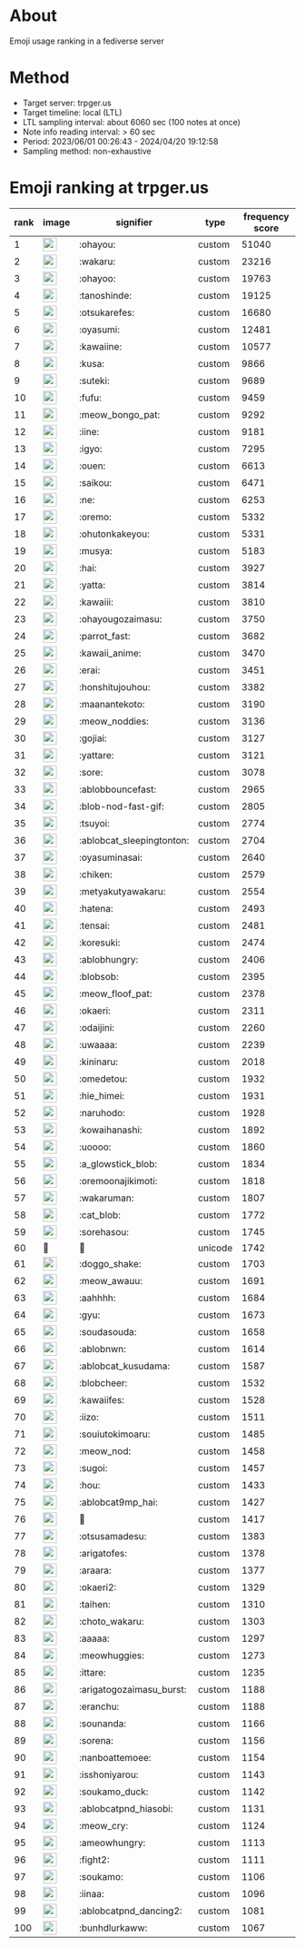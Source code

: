 # About
Emoji usage ranking in a fediverse server

# Method
- Target server: trpger.us
- Target timeline: local (LTL)
- LTL sampling interval: about 6060 sec (100 notes at once)
- Note info reading interval: > 60 sec
- Period: 2023/06/01 00:26:43 - 2024/04/20 19:12:58 
- Sampling method: non-exhaustive

# Emoji ranking at trpger.us

|rank|image|signifier|type|frequency score|
|----|----|----|----|----|
|1|<img height="24" src="https://trpger.us/emoji/ohayou.webp">|:ohayou:|custom|51040|
|2|<img height="24" src="https://trpger.us/emoji/wakaru.webp">|:wakaru:|custom|23216|
|3|<img height="24" src="https://trpger.us/emoji/ohayoo.webp">|:ohayoo:|custom|19763|
|4|<img height="24" src="https://trpger.us/emoji/tanoshinde.webp">|:tanoshinde:|custom|19125|
|5|<img height="24" src="https://trpger.us/emoji/otsukarefes.webp">|:otsukarefes:|custom|16680|
|6|<img height="24" src="https://trpger.us/emoji/oyasumi.webp">|:oyasumi:|custom|12481|
|7|<img height="24" src="https://trpger.us/emoji/kawaiine.webp">|:kawaiine:|custom|10577|
|8|<img height="24" src="https://trpger.us/emoji/kusa.webp">|:kusa:|custom|9866|
|9|<img height="24" src="https://trpger.us/emoji/suteki.webp">|:suteki:|custom|9689|
|10|<img height="24" src="https://trpger.us/emoji/fufu.webp">|:fufu:|custom|9459|
|11|<img height="24" src="https://trpger.us/emoji/meow_bongo_pat.webp">|:meow_bongo_pat:|custom|9292|
|12|<img height="24" src="https://trpger.us/emoji/iine.webp">|:iine:|custom|9181|
|13|<img height="24" src="https://trpger.us/emoji/igyo.webp">|:igyo:|custom|7295|
|14|<img height="24" src="https://trpger.us/emoji/ouen.webp">|:ouen:|custom|6613|
|15|<img height="24" src="https://trpger.us/emoji/saikou.webp">|:saikou:|custom|6471|
|16|<img height="24" src="https://trpger.us/emoji/ne.webp">|:ne:|custom|6253|
|17|<img height="24" src="https://trpger.us/emoji/oremo.webp">|:oremo:|custom|5332|
|18|<img height="24" src="https://trpger.us/emoji/ohutonkakeyou.webp">|:ohutonkakeyou:|custom|5331|
|19|<img height="24" src="https://trpger.us/emoji/musya.webp">|:musya:|custom|5183|
|20|<img height="24" src="https://trpger.us/emoji/hai.webp">|:hai:|custom|3927|
|21|<img height="24" src="https://trpger.us/emoji/yatta.webp">|:yatta:|custom|3814|
|22|<img height="24" src="https://trpger.us/emoji/kawaiii.webp">|:kawaiii:|custom|3810|
|23|<img height="24" src="https://trpger.us/emoji/ohayougozaimasu.webp">|:ohayougozaimasu:|custom|3750|
|24|<img height="24" src="https://trpger.us/emoji/parrot_fast.webp">|:parrot_fast:|custom|3682|
|25|<img height="24" src="https://trpger.us/emoji/kawaii_anime.webp">|:kawaii_anime:|custom|3470|
|26|<img height="24" src="https://trpger.us/emoji/erai.webp">|:erai:|custom|3451|
|27|<img height="24" src="https://trpger.us/emoji/honshitujouhou.webp">|:honshitujouhou:|custom|3382|
|28|<img height="24" src="https://trpger.us/emoji/maanantekoto.webp">|:maanantekoto:|custom|3190|
|29|<img height="24" src="https://trpger.us/emoji/meow_noddies.webp">|:meow_noddies:|custom|3136|
|30|<img height="24" src="https://trpger.us/emoji/gojiai.webp">|:gojiai:|custom|3127|
|31|<img height="24" src="https://trpger.us/emoji/yattare.webp">|:yattare:|custom|3121|
|32|<img height="24" src="https://trpger.us/emoji/sore.webp">|:sore:|custom|3078|
|33|<img height="24" src="https://trpger.us/emoji/ablobbouncefast.webp">|:ablobbouncefast:|custom|2965|
|34|<img height="24" src="https://trpger.us/emoji/blob-nod-fast-gif.webp">|:blob-nod-fast-gif:|custom|2805|
|35|<img height="24" src="https://trpger.us/emoji/tsuyoi.webp">|:tsuyoi:|custom|2774|
|36|<img height="24" src="https://trpger.us/emoji/ablobcat_sleepingtonton.webp">|:ablobcat_sleepingtonton:|custom|2704|
|37|<img height="24" src="https://trpger.us/emoji/oyasuminasai.webp">|:oyasuminasai:|custom|2640|
|38|<img height="24" src="https://trpger.us/emoji/chiken.webp">|:chiken:|custom|2579|
|39|<img height="24" src="https://trpger.us/emoji/metyakutyawakaru.webp">|:metyakutyawakaru:|custom|2554|
|40|<img height="24" src="https://trpger.us/emoji/hatena.webp">|:hatena:|custom|2493|
|41|<img height="24" src="https://trpger.us/emoji/tensai.webp">|:tensai:|custom|2481|
|42|<img height="24" src="https://trpger.us/emoji/koresuki.webp">|:koresuki:|custom|2474|
|43|<img height="24" src="https://trpger.us/emoji/ablobhungry.webp">|:ablobhungry:|custom|2406|
|44|<img height="24" src="https://trpger.us/emoji/blobsob.webp">|:blobsob:|custom|2395|
|45|<img height="24" src="https://trpger.us/emoji/meow_floof_pat.webp">|:meow_floof_pat:|custom|2378|
|46|<img height="24" src="https://trpger.us/emoji/okaeri.webp">|:okaeri:|custom|2311|
|47|<img height="24" src="https://trpger.us/emoji/odaijini.webp">|:odaijini:|custom|2260|
|48|<img height="24" src="https://trpger.us/emoji/uwaaaa.webp">|:uwaaaa:|custom|2239|
|49|<img height="24" src="https://trpger.us/emoji/kininaru.webp">|:kininaru:|custom|2018|
|50|<img height="24" src="https://trpger.us/emoji/omedetou.webp">|:omedetou:|custom|1932|
|51|<img height="24" src="https://trpger.us/emoji/hie_himei.webp">|:hie_himei:|custom|1931|
|52|<img height="24" src="https://trpger.us/emoji/naruhodo.webp">|:naruhodo:|custom|1928|
|53|<img height="24" src="https://trpger.us/emoji/kowaihanashi.webp">|:kowaihanashi:|custom|1892|
|54|<img height="24" src="https://trpger.us/emoji/uoooo.webp">|:uoooo:|custom|1860|
|55|<img height="24" src="https://trpger.us/emoji/a_glowstick_blob.webp">|:a_glowstick_blob:|custom|1834|
|56|<img height="24" src="https://trpger.us/emoji/oremoonajikimoti.webp">|:oremoonajikimoti:|custom|1818|
|57|<img height="24" src="https://trpger.us/emoji/wakaruman.webp">|:wakaruman:|custom|1807|
|58|<img height="24" src="https://trpger.us/emoji/cat_blob.webp">|:cat_blob:|custom|1772|
|59|<img height="24" src="https://trpger.us/emoji/sorehasou.webp">|:sorehasou:|custom|1745|
|60|🍮|🍮|unicode|1742|
|61|<img height="24" src="https://trpger.us/emoji/doggo_shake.webp">|:doggo_shake:|custom|1703|
|62|<img height="24" src="https://trpger.us/emoji/meow_awauu.webp">|:meow_awauu:|custom|1691|
|63|<img height="24" src="https://trpger.us/emoji/aahhhh.webp">|:aahhhh:|custom|1684|
|64|<img height="24" src="https://trpger.us/emoji/gyu.webp">|:gyu:|custom|1673|
|65|<img height="24" src="https://trpger.us/emoji/soudasouda.webp">|:soudasouda:|custom|1658|
|66|<img height="24" src="https://trpger.us/emoji/ablobnwn.webp">|:ablobnwn:|custom|1614|
|67|<img height="24" src="https://trpger.us/emoji/ablobcat_kusudama.webp">|:ablobcat_kusudama:|custom|1587|
|68|<img height="24" src="https://trpger.us/emoji/blobcheer.webp">|:blobcheer:|custom|1532|
|69|<img height="24" src="https://trpger.us/emoji/kawaiifes.webp">|:kawaiifes:|custom|1528|
|70|<img height="24" src="https://trpger.us/emoji/iizo.webp">|:iizo:|custom|1511|
|71|<img height="24" src="https://trpger.us/emoji/souiutokimoaru.webp">|:souiutokimoaru:|custom|1485|
|72|<img height="24" src="https://trpger.us/emoji/meow_nod.webp">|:meow_nod:|custom|1458|
|73|<img height="24" src="https://trpger.us/emoji/sugoi.webp">|:sugoi:|custom|1457|
|74|<img height="24" src="https://trpger.us/emoji/hou.webp">|:hou:|custom|1433|
|75|<img height="24" src="https://trpger.us/emoji/ablobcat9mp_hai.webp">|:ablobcat9mp_hai:|custom|1427|
|76|<img height="24" src="https://trpger.us/emoji/birthday.webp">|:birthday:|custom|1417|
|77|<img height="24" src="https://trpger.us/emoji/otsusamadesu.webp">|:otsusamadesu:|custom|1383|
|78|<img height="24" src="https://trpger.us/emoji/arigatofes.webp">|:arigatofes:|custom|1378|
|79|<img height="24" src="https://trpger.us/emoji/araara.webp">|:araara:|custom|1377|
|80|<img height="24" src="https://trpger.us/emoji/okaeri2.webp">|:okaeri2:|custom|1329|
|81|<img height="24" src="https://trpger.us/emoji/taihen.webp">|:taihen:|custom|1310|
|82|<img height="24" src="https://trpger.us/emoji/choto_wakaru.webp">|:choto_wakaru:|custom|1303|
|83|<img height="24" src="https://trpger.us/emoji/aaaaa.webp">|:aaaaa:|custom|1297|
|84|<img height="24" src="https://trpger.us/emoji/meowhuggies.webp">|:meowhuggies:|custom|1273|
|85|<img height="24" src="https://trpger.us/emoji/ittare.webp">|:ittare:|custom|1235|
|86|<img height="24" src="https://trpger.us/emoji/arigatogozaimasu_burst.webp">|:arigatogozaimasu_burst:|custom|1188|
|87|<img height="24" src="https://trpger.us/emoji/eranchu.webp">|:eranchu:|custom|1188|
|88|<img height="24" src="https://trpger.us/emoji/sounanda.webp">|:sounanda:|custom|1166|
|89|<img height="24" src="https://trpger.us/emoji/sorena.webp">|:sorena:|custom|1156|
|90|<img height="24" src="https://trpger.us/emoji/nanboattemoee.webp">|:nanboattemoee:|custom|1154|
|91|<img height="24" src="https://trpger.us/emoji/isshoniyarou.webp">|:isshoniyarou:|custom|1143|
|92|<img height="24" src="https://trpger.us/emoji/soukamo_duck.webp">|:soukamo_duck:|custom|1142|
|93|<img height="24" src="https://trpger.us/emoji/ablobcatpnd_hiasobi.webp">|:ablobcatpnd_hiasobi:|custom|1131|
|94|<img height="24" src="https://trpger.us/emoji/meow_cry.webp">|:meow_cry:|custom|1124|
|95|<img height="24" src="https://trpger.us/emoji/ameowhungry.webp">|:ameowhungry:|custom|1113|
|96|<img height="24" src="https://trpger.us/emoji/fight2.webp">|:fight2:|custom|1111|
|97|<img height="24" src="https://trpger.us/emoji/soukamo.webp">|:soukamo:|custom|1106|
|98|<img height="24" src="https://trpger.us/emoji/iinaa.webp">|:iinaa:|custom|1096|
|99|<img height="24" src="https://trpger.us/emoji/ablobcatpnd_dancing2.webp">|:ablobcatpnd_dancing2:|custom|1081|
|100|<img height="24" src="https://trpger.us/emoji/bunhdlurkaww.webp">|:bunhdlurkaww:|custom|1067|
